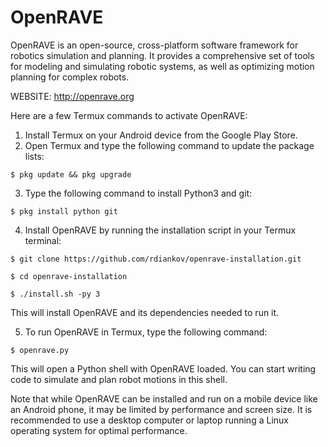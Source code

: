 # OpenRAVE
OpenRAVE is an open-source, cross-platform software framework for robotics simulation and planning. It provides a comprehensive set of tools for modeling and simulating robotic systems, as well as optimizing motion planning for complex robots.

WEBSITE: http://openrave.org


Here are a few Termux commands to activate OpenRAVE:

1. Install Termux on your Android device from the Google Play Store.
2. Open Termux and type the following command to update the package lists:

```
$ pkg update && pkg upgrade
```

3. Type the following command to install Python3 and git:

```
$ pkg install python git
```

4. Install OpenRAVE by running the installation script in your Termux terminal:

```
$ git clone https://github.com/rdiankov/openrave-installation.git
```
```
$ cd openrave-installation
```
```
$ ./install.sh -py 3
```

This will install OpenRAVE and its dependencies needed to run it.

5. To run OpenRAVE in Termux, type the following command:

```
$ openrave.py
```

This will open a Python shell with OpenRAVE loaded. You can start writing code to simulate and plan robot motions in this shell.

Note that while OpenRAVE can be installed and run on a mobile device like an Android phone, it may be limited by performance and screen size. It is recommended to use a desktop computer or laptop running a Linux operating system for optimal performance.
